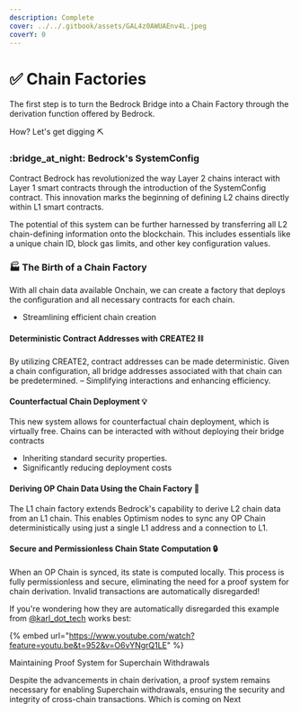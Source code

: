 ```yaml
---
description: Complete
cover: ../../.gitbook/assets/GAL4z0AWUAEnv4L.jpeg
coverY: 0
---
```


# ✅ Chain Factories

The first step is to turn the Bedrock Bridge into a Chain Factory through the derivation function offered by Bedrock.&#x20;

How? Let's get digging :pick:

### :bridge\_at\_night: Bedrock's SystemConfig&#x20;

Contract Bedrock has revolutionized the way Layer 2 chains interact with Layer 1 smart contracts through the introduction of the SystemConfig contract. This innovation marks the beginning of defining L2 chains directly within L1 smart contracts.

The potential of this system can be further harnessed by transferring all L2 chain-defining information onto the blockchain. This includes essentials like a unique chain ID, block gas limits, and other key configuration values.

### :factory: The Birth of a Chain Factory&#x20;

With all chain data available Onchain, we can create a factory that deploys the configuration and all necessary contracts for each chain.

* Streamlining efficient chain creation

#### Deterministic Contract Addresses with CREATE2 :chains:

By utilizing CREATE2, contract addresses can be made deterministic. Given a chain configuration, all bridge addresses associated with that chain can be predetermined. – Simplifying interactions and enhancing efficiency.

#### Counterfactual Chain Deployment :bulb:

This new system allows for counterfactual chain deployment, which is virtually free. Chains can be interacted with without deploying their bridge contracts

* Inheriting standard security properties.
* Significantly reducing deployment costs

#### Deriving OP Chain Data Using the Chain Factory :tada:

The L1 chain factory extends Bedrock's capability to derive L2 chain data from an L1 chain. This enables Optimism nodes to sync any OP Chain deterministically using just a single L1 address and a connection to L1.&#x20;

#### Secure and Permissionless Chain State Computation :lock:

When an OP Chain is synced, its state is computed locally. This process is fully permissionless and secure, eliminating the need for a proof system for chain derivation. Invalid transactions are automatically disregarded!

If you're wondering how they are automatically disregarded this example from [@karl\_dot\_tech](https://x.com/karl\_dot\_tech) works best:

{% embed url="https://www.youtube.com/watch?feature=youtu.be&t=952&v=O6vYNgrQ1LE" %}

Maintaining Proof System for Superchain Withdrawals&#x20;

Despite the advancements in chain derivation, a proof system remains necessary for enabling Superchain withdrawals, ensuring the security and integrity of cross-chain transactions. Which is coming on Next



